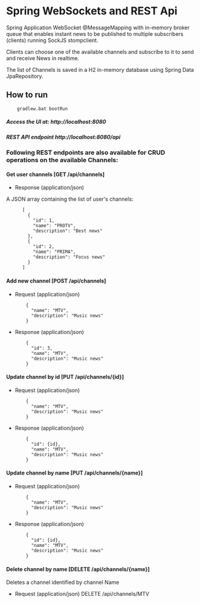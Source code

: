# Spring WebSockets and REST Api

Spring Application WebSocket @MessageMapping with in-memory broker queue that enables instant news to be published to multiple subscribers (clients) running SockJS stompclient.

Clients can choose one of the available channels and subscribe to it to send and receive News in realtime.

The list of Channels is saved in a H2 in-memory database using Spring Data JpaRepository.

## How to run

        gradlew.bat bootRun
        
        
  ##### Access the UI at: http://localhost:8080
        
  ##### REST API endpoint http://localhost:8080/api
        
        
### Following REST endpoints are also available for CRUD operations on the available Channels:

#### Get user channels [GET /api/channels]

+ Response (application/json)

 A JSON array containing the list of user's channels:
        
          [
            {
              "id": 1,
              "name": "PROTV",
              "description": "Best news"
            },
            {
              "id": 2,
              "name": "PRIMA",
              "description": "Focus news"
            }
          ]
        
#### Add new channel [POST /api/channels]
                   
+ Request (application/json)
    
          {
            "name": "MTV",
            "description": "Music news"
          }
                           
+ Response (application/json)
    
          {
            "id": 3,
            "name": "MTV",
            "description": "Music news"
          }
                
#### Update channel by id [PUT /api/channels/{id}]
                   
+ Request (application/json)
    
          {
            "name": "MTV",
            "description": "Music news"
          }
                           
+ Response (application/json)
    
          {
            "id": {id},
            "name": "MTV",
            "description": "Music news"
          }      
                    
#### Update channel by name [PUT /api/channels/{name}]
                   
+ Request (application/json)
    
          {
            "name": "MTV",
            "description": "Music news"
          }
                           
+ Response (application/json)
    
          {
            "id": {id},
            "name": "MTV",
            "description": "Music news"
          }
                        
#### Delete channel by name [DELETE /api/channels/{name}]
Deletes a channel identified by channel Name
                                           
+ Request (application/json) DELETE /api/channels/MTV
            
